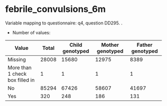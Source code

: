 # febrile_convulsions_6m
Variable mapping to questionnaire: q4, question DD295.
.
- Number of values:

| Value | Total | Child genotyped | Mother genotyped | Father genotyped |
| ----- | ----- | --------------- | ---------------- | ---------------- |
| Missing | 28008 | 15680 | 12975 | 8389 |
| More than 1 check box filled in | 1 | 1 | 1 |1 |
| No | 85294 | 67426 | 58607 |41697 |
| Yes | 320 | 248 | 186 |131 |



